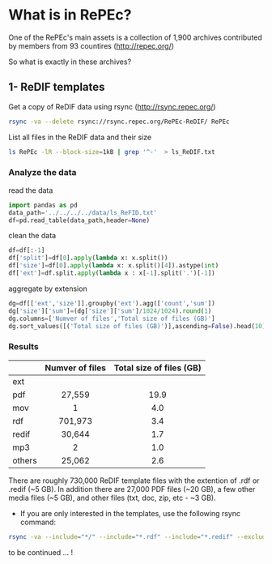 # What is in RePEc?

One of the RePEc's main assets is a collection of 1,900 archives contributed by members from 93 countires (http://repec.org/)

So what is exactly in these archives?

## 1- ReDIF templates
Get a copy of ReDIF data using rsync (http://rsync.repec.org/)

```bash 
rsync -va --delete rsync://rsync.repec.org/RePEc-ReDIF/ RePEc
```

List all files in the ReDIF data and their size

```bash
ls RePEc -lR --block-size=1kB | grep '^-'  > ls_ReDIF.txt
```

### Analyze the data 
read the data
```python
import pandas as pd
data_path='../../../../data/ls_ReFID.txt'
df=pd.read_table(data_path,header=None)
```
clean the data
```python
df=df[:-1]
df['split']=df[0].apply(lambda x: x.split())
df['size']=df[0].apply(lambda x: x.split()[4]).astype(int)
df['ext']=df.split.apply(lambda x : x[-1].split('.')[-1])
```
aggregate by extension
```python
dg=df[['ext','size']].groupby('ext').agg(['count','sum'])
dg['size']['sum']=(dg['size']['sum']/1024/1024).round(1)
dg.columns=['Numver of files','Total size of files (GB)']
dg.sort_values([('Total size of files (GB)')],ascending=False).head(10)
```

### Results
|	| Numver of files 	| Total size of files (GB) |
|---|:---: 	| :---: |
| ext 	|  	|  	|
| pdf 	| 27,559 	| 19.9 	|
| mov 	| 1 	| 4.0 	|
| rdf 	| 701,973 	| 3.4 	|
| redif 	| 30,644 	| 1.7 	|
| mp3 	| 2 	| 1.0 	|
| others | 25,062 | 2.6 | 

There are roughly 730,000 ReDIF template files with the extention of .rdf or .redif (~5 GB). In addition there are 27,000 PDF files (~20 GB), a few other media files (~5 GB), and other files (txt, doc, zip, etc - ~3 GB).

* If you are only interested in the templates, use the following rsync command:

```bash
rsync -va --include="*/" --include="*.rdf" --include="*.redif" --exclude="*"  --delete rsync://rsync.repec.org/RePEc-ReDIF/ rdf
```

to be continued ... !